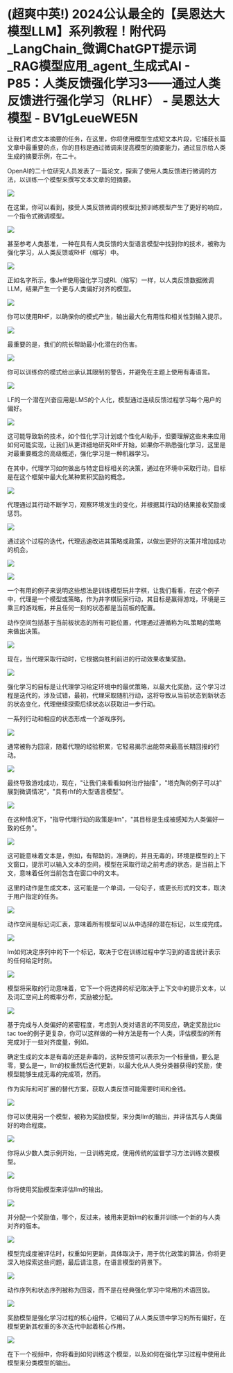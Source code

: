 # (超爽中英!) 2024公认最全的【吴恩达大模型LLM】系列教程！附代码_LangChain_微调ChatGPT提示词_RAG模型应用_agent_生成式AI - P85：人类反馈强化学习3——通过人类反馈进行强化学习（RLHF） - 吴恩达大模型 - BV1gLeueWE5N

让我们考虑文本摘要的任务，在这里，你将使用模型生成短文本片段，它捕获长篇文章中最重要的点，你的目标是通过微调来提高模型的摘要能力，通过显示给人类生成的摘要示例，在二十。

OpenAI的二十位研究人员发表了一篇论文，探索了使用人类反馈进行微调的方法，以训练一个模型来撰写文本文章的短摘要。



![](img/51ee6df28df2b531af2aa3d5b56f9c0a_1.png)

在这里，你可以看到，接受人类反馈微调的模型比预训练模型产生了更好的响应，一个指令式微调模型。

![](img/51ee6df28df2b531af2aa3d5b56f9c0a_3.png)

甚至参考人类基准，一种在具有人类反馈的大型语言模型中找到你的技术，被称为强化学习，从人类反馈或RHF（缩写）中。



![](img/51ee6df28df2b531af2aa3d5b56f9c0a_5.png)

正如名字所示，像Jeff使用强化学习或RL（缩写）一样，以人类反馈数据微调LLM，结果产生一个更与人类偏好对齐的模型。



![](img/51ee6df28df2b531af2aa3d5b56f9c0a_7.png)

你可以使用RHF，以确保你的模式产生，输出最大化有用性和相关性到输入提示。

![](img/51ee6df28df2b531af2aa3d5b56f9c0a_9.png)

最重要的是，我们的院长帮助最小化潜在的伤害。

![](img/51ee6df28df2b531af2aa3d5b56f9c0a_11.png)

你可以训练你的模式给出承认其限制的警告，并避免在主题上使用有毒语言。

![](img/51ee6df28df2b531af2aa3d5b56f9c0a_13.png)

LF的一个潜在兴奋应用是LMS的个人化，模型通过连续反馈过程学习每个用户的偏好。

![](img/51ee6df28df2b531af2aa3d5b56f9c0a_15.png)

这可能导致新的技术，如个性化学习计划或个性化AI助手，但要理解这些未来应用如何可能实现，让我们从更详细地研究RHF开始，如果你不熟悉强化学习，这里是对最重要概念的高级概述，强化学习是一种机器学习。

在其中，代理学习如何做出与特定目标相关的决策，通过在环境中采取行动，目标是在这个框架中最大化某种累积奖励的概念。



![](img/51ee6df28df2b531af2aa3d5b56f9c0a_17.png)

代理通过其行动不断学习，观察环境发生的变化，并根据其行动的结果接收奖励或惩罚。

![](img/51ee6df28df2b531af2aa3d5b56f9c0a_19.png)

通过这个过程的迭代，代理迅速改进其策略或政策，以做出更好的决策并增加成功的机会。

![](img/51ee6df28df2b531af2aa3d5b56f9c0a_21.png)

![](img/51ee6df28df2b531af2aa3d5b56f9c0a_22.png)

一个有用的例子来说明这些想法是训练模型玩井字棋，让我们看看，在这个例子中，代理是一个模型或策略，作为井字棋玩家行动，其目标是赢得游戏，环境是三乘三的游戏板，并且任何一刻的状态都是当前板的配置。

动作空间包括基于当前板状态的所有可能位置，代理通过遵循称为RL策略的策略来做出决策。

![](img/51ee6df28df2b531af2aa3d5b56f9c0a_24.png)

现在，当代理采取行动时，它根据向胜利前进的行动效果收集奖励。

![](img/51ee6df28df2b531af2aa3d5b56f9c0a_26.png)

强化学习的目标是让代理学习给定环境中的最优策略，以最大化奖励，这个学习过程是迭代的，涉及试错，最初，代理采取随机行动，这将导致从当前状态到新状态的状态变化，代理继续探索后续状态以获取进一步行动。

一系列行动和相应的状态形成一个游戏序列。

![](img/51ee6df28df2b531af2aa3d5b56f9c0a_28.png)

通常被称为回滚，随着代理的经验积累，它轻易揭示出能带来最高长期回报的行动。

![](img/51ee6df28df2b531af2aa3d5b56f9c0a_30.png)

最终导致游戏成功，现在，"让我们来看看如何治疗抽搐"，"塔克陶的例子可以扩展到微调情况"，"具有rhf的大型语言模型"。



![](img/51ee6df28df2b531af2aa3d5b56f9c0a_32.png)

在这种情况下，"指导代理行动的政策是llm"，"其目标是生成被感知为人类偏好一致的任务"。

![](img/51ee6df28df2b531af2aa3d5b56f9c0a_34.png)

这可能意味着文本是，例如，有帮助的，准确的，并且无毒的，环境是模型的上下文窗口，提示可以输入文本的空间，模型在采取行动之前考虑的状态，是当前上下文，意味着任何当前包含在窗口中的文本。

这里的动作是生成文本，这可能是一个单词，一句句子，或更长形式的文本，取决于用户指定的任务。

![](img/51ee6df28df2b531af2aa3d5b56f9c0a_36.png)

动作空间是标记词汇表，意味着所有模型可以从中选择的潜在标记，以生成完成。

![](img/51ee6df28df2b531af2aa3d5b56f9c0a_38.png)

lm如何决定序列中的下一个标记，取决于它在训练过程中学习到的语言统计表示的任何给定时刻。

![](img/51ee6df28df2b531af2aa3d5b56f9c0a_40.png)

模型将采取的行动意味着，它下一个将选择的标记取决于上下文中的提示文本，以及词汇空间上的概率分布，奖励被分配。



![](img/51ee6df28df2b531af2aa3d5b56f9c0a_42.png)

基于完成与人类偏好的紧密程度，考虑到人类对语言的不同反应，确定奖励比tic tac toe的例子更复杂，你可以这样做的一种方法是有一个人类，评估模型的所有完成对于一些对齐度量，例如。

确定生成的文本是有毒的还是非毒的，这种反馈可以表示为一个标量值，要么是零，要么是一，llm的权重然后迭代更新，以最大化从人类分类器获得的奖励，使模型能够生成无毒的完成项，然而。

作为实际和可扩展的替代方案，获取人类反馈可能需要时间和金钱。

![](img/51ee6df28df2b531af2aa3d5b56f9c0a_44.png)

你可以使用另一个模型，被称为奖励模型，来分类llm的输出，并评估其与人类偏好的吻合程度。

![](img/51ee6df28df2b531af2aa3d5b56f9c0a_46.png)

你将从少数人类示例开始，一旦训练完成，使用传统的监督学习方法训练次要模型。

![](img/51ee6df28df2b531af2aa3d5b56f9c0a_48.png)

你将使用奖励模型来评估llm的输出。

![](img/51ee6df28df2b531af2aa3d5b56f9c0a_50.png)

并分配一个奖励值，哪个，反过来，被用来更新lm的权重并训练一个新的与人类对齐的版本。

![](img/51ee6df28df2b531af2aa3d5b56f9c0a_52.png)

模型完成度被评估时，权重如何更新，具体取决于，用于优化政策的算法，你将更深入地探索这些问题，最后请注意，在语言模型的背景下。



![](img/51ee6df28df2b531af2aa3d5b56f9c0a_54.png)

动作序列和状态序列被称为回滚，而不是在经典强化学习中常用的术语回放。

![](img/51ee6df28df2b531af2aa3d5b56f9c0a_56.png)

奖励模型是强化学习过程的核心组件，它编码了从人类反馈中学习的所有偏好，在模型更新其权重的多次迭代中起着核心作用。



![](img/51ee6df28df2b531af2aa3d5b56f9c0a_58.png)

在下一个视频中，你将看到如何训练这个模型，以及如何在强化学习过程中使用此模型来分类模型的输出。